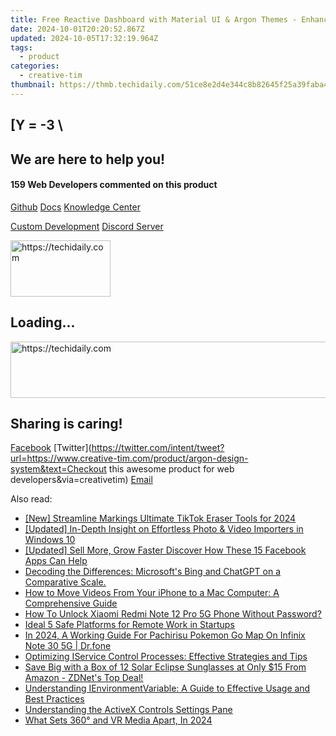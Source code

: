 ```yaml
---
title: Free Reactive Dashboard with Material UI & Argon Themes - Enhance Your Web Projects Using Creative Tim Tools
date: 2024-10-01T20:20:52.867Z
updated: 2024-10-05T17:32:19.964Z
tags:
  - product
categories:
  - creative-tim
thumbnail: https://thmb.techidaily.com/51ce8e2d4e344c8b82645f25a39faba4287a1c5da16a59ee967932588d09ef10.jpg
---
```


## \[Y = -3 \

## We are here to help you!

#### 159 Web Developers commented on this product

[Github](https://github.com/creativetimofficial/argon-design-system) [Docs](https://tools.techidaily.com/creative-tim/products/) [Knowledge Center](https://tools.techidaily.com/creative-tim/products/) 

[Custom Development](https://tools.techidaily.com/creative-tim/products/) [Discord Server](https://discord.com/invite/FhCJCaHdQa) 

<!-- affiliate ads begin -->
<a href="https://aligracehair.sjv.io/c/5597632/2135352/19272" target="_top" id="2135352">
  <img src="//a.impactradius-go.com/display-ad/19272-2135352" border="0" alt="https://techidaily.com" width="160" height="90"/>
</a>
<img height="0" width="0" src="https://aligracehair.sjv.io/i/5597632/2135352/19272" style="position:absolute;visibility:hidden;" border="0" />
<!-- affiliate ads end -->

## Loading...

<!-- affiliate ads begin -->
<a href="https://appsumo.8odi.net/c/5597632/2144278/7443" target="_top" id="2144278">
  <img src="//a.impactradius-go.com/display-ad/7443-2144278" border="0" alt="https://techidaily.com" width="728" height="90"/>
</a>
<img height="0" width="0" src="https://appsumo.8odi.net/i/5597632/2144278/7443" style="position:absolute;visibility:hidden;" border="0" />
<!-- affiliate ads end -->

## Sharing is caring!

[Facebook](https://www.facebook.com/sharer/sharer.php?u=https://www.creative-tim.com/product/argon-design-system?src=sdkpreparse) [Twitter](https://twitter.com/intent/tweet?url=https://www.creative-tim.com/product/argon-design-system&text=Checkout this awesome product for web developers&via=creativetim) [Email](https://tools.techidaily.com/creative-tim/products/)

<ins class="adsbygoogle"
     style="display:block"
     data-ad-format="autorelaxed"
     data-ad-client="ca-pub-7571918770474297"
     data-ad-slot="1223367746"></ins>

<ins class="adsbygoogle"
     style="display:block"
     data-ad-client="ca-pub-7571918770474297"
     data-ad-slot="8358498916"
     data-ad-format="auto"
     data-full-width-responsive="true"></ins>

<span class="atpl-alsoreadstyle">Also read:</span>
<div><ul>
<li><a href="https://tiktok-video-files.techidaily.com/new-streamline-markings-ultimate-tiktok-eraser-tools-for-2024/"><u>[New] Streamline Markings Ultimate TikTok Eraser Tools for 2024</u></a></li>
<li><a href="https://some-techniques.techidaily.com/updated-in-depth-insight-on-effortless-photo-and-video-importers-in-windows-10/"><u>[Updated] In-Depth Insight on Effortless Photo & Video Importers in Windows 10</u></a></li>
<li><a href="https://facebook-video-content.techidaily.com/updated-sell-more-grow-faster-discover-how-these-15-facebook-apps-can-help/"><u>[Updated] Sell More, Grow Faster Discover How These 15 Facebook Apps Can Help</u></a></li>
<li><a href="https://tech-revival.techidaily.com/decoding-the-differences-microsofts-bing-and-chatgpt-on-a-comparative-scale/"><u>Decoding the Differences: Microsoft's Bing and ChatGPT on a Comparative Scale.</u></a></li>
<li><a href="https://fox-sure.techidaily.com/how-to-move-videos-from-your-iphone-to-a-mac-computer-a-comprehensive-guide/"><u>How to Move Videos From Your iPhone to a Mac Computer: A Comprehensive Guide</u></a></li>
<li><a href="https://unlock-android.techidaily.com/how-to-unlock-xiaomi-redmi-note-12-pro-5g-phone-without-password-by-drfone-android/"><u>How To Unlock Xiaomi Redmi Note 12 Pro 5G Phone Without Password?</u></a></li>
<li><a href="https://screen-recording.techidaily.com/ideal-5-safe-platforms-for-remote-work-in-startups/"><u>Ideal 5 Safe Platforms for Remote Work in Startups</u></a></li>
<li><a href="https://android-pokemon-go.techidaily.com/in-2024-a-working-guide-for-pachirisu-pokemon-go-map-on-infinix-note-30-5g-drfone-by-drfone-virtual-android/"><u>In 2024, A Working Guide For Pachirisu Pokemon Go Map On Infinix Note 30 5G | Dr.fone</u></a></li>
<li><a href="https://fox-sure.techidaily.com/optimizing-iservice-control-processes-effective-strategies-and-tips/"><u>Optimizing IService Control Processes: Effective Strategies and Tips</u></a></li>
<li><a href="https://tech-renaissance.techidaily.com/save-big-with-a-box-of-12-solar-eclipse-sunglasses-at-only-15-from-amazon-zdnets-top-deal/"><u>Save Big with a Box of 12 Solar Eclipse Sunglasses at Only $15 From Amazon - ZDNet's Top Deal!</u></a></li>
<li><a href="https://fox-sure.techidaily.com/understanding-ienvironmentvariable-a-guide-to-effective-usage-and-best-practices/"><u>Understanding IEnvironmentVariable: A Guide to Effective Usage and Best Practices</u></a></li>
<li><a href="https://fox-sure.techidaily.com/understanding-the-activex-controls-settings-pane/"><u>Understanding the ActiveX Controls Settings Pane</u></a></li>
<li><a href="https://fox-helps.techidaily.com/what-sets-360-and-vr-media-apart-in-2024/"><u>What Sets 360° and VR Media Apart, In 2024</u></a></li>
</ul></div>

